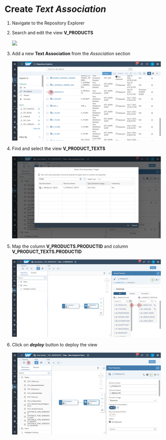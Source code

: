 # Create <i>Text Association</i>

1. Navigate to the Repository Explorer
2. Search and edit the view **V_PRODUCTS**
   <br><br>![](/exercises/ex1/images/create_product_text_association_01.png)  
3. Add a new <b>Text Association</b> from the <i>Association</i> section  
  <br>![](../images/create_product_text_association_01.png)

4. Find and select the view <b>V_PRODUCT_TEXTS</b>
  <br><br>![](../images/create_products_dimension_05.png)

5. Map the column <b>V_PRODUCTS.PRODUCTID</b> and column <b>V_PRODUCT_TEXTS.PRODUCTID</b>
  <br><br>![](../images/create_products_dimension_04.png)

6. Click on <b><i>deploy</i></b> button to deploy the view
  <br><br>![](../images/create_products_dimension_07.png)
